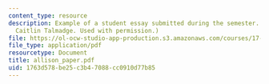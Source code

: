 ```yaml
---
content_type: resource
description: Example of a student essay submitted during the semester. (Courtesy of
  Caitlin Talmadge. Used with permission.)
file: https://ol-ocw-studio-app-production.s3.amazonaws.com/courses/17-960-foundations-of-political-science-fall-2004/1763d578be25c3b47088cc0910d77b85_allison_paper.pdf
file_type: application/pdf
resourcetype: Document
title: allison_paper.pdf
uid: 1763d578-be25-c3b4-7088-cc0910d77b85
---
```

